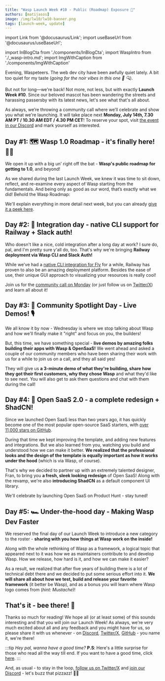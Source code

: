 ```yaml
---
title: "Wasp Launch Week #10 - Public (Roadmap) Exposure 🧥"
authors: [matijasos]
image: /img/lw10/lw10-banner.png
tags: [launch-week, update]
---
```


import Link from '@docusaurus/Link';
import useBaseUrl from '@docusaurus/useBaseUrl';

import InBlogCta from './components/InBlogCta';
import WaspIntro from './_wasp-intro.md';
import ImgWithCaption from './components/ImgWithCaption'

<ImgWithCaption
    alt="Launch Week 10 is here"
    source="img/lw10/lw10-banner.png"
/>


Evening, Waspeteers. The web dev city have been awfully quiet lately. A bit too quiet for my taste (*going for the noir vibes in this one 🧥 🔍*).

But not for long—we're back! Not more, not less, but with exactly **Launch Week #10**. Since our beloved mascot has been wandering the streets and harassing passersby with its latest news, let's see what that's all about.

<ImgWithCaption
    alt="Not on my watch"
    source="img/lw10/noir-detective.gif"
    caption="Not in my city, Boi. I'll catch you and put you back in the hole you crawled from (GitHub repo, I guess?)"
/>

As always, we’re throwing a community call where we’ll celebrate and show you what we're launching. It will take place next **Monday, July 14th, 7.30 AM PT / 10.30 AM EDT / 4.30 PM CET**! To reserve your spot, visit [the event in our Discord](https://discord.gg/XxgYf7U9?event=1391784909349326869) and mark yourself as interested.

<ImgWithCaption
    alt="Event instructions"
    source="img/lw10/lw10-instructions.png"
    caption="Click it. Or are you scared, punk?"
/>

## **Day #1: 🗺️ Wasp 1.0 Roadmap** - it's finally here! 🎉🎉

We open it up with a big un' right off the bat - **Wasp's public roadmap for getting to 1.0**, and beyond!

As we shared during the last Launch Week, we knew it was time to sit down, reflect, and re-examine every aspect of Wasp starting from the fundamentals. And being only as good as our word, that’s exactly what we did! Behold the Wasp Roadmap:

<ImgWithCaption
    alt="Wasp Roadmap"
    source="img/lw10/wasp-roadmap.png"
/>

We'll explain everything in more detail next week, but you can already [give it a peek here](https://github.com/orgs/wasp-lang/projects/5/views/1).

## **Day #2: 🧩 Integration day** - native CLI support for Railway + Slack auth!

<ImgWithCaption
    alt="Railway CLI"
    source="img/lw10/railway-deploy-cmd.png"
/>

Who doesn't like a nice, cold integration after a long day at work? I sure do, pal, and I'm pretty sure y'all do, too. That's why we're bringing **Railway deployment via Wasp CLI and Slack Auth!**

While we've had a [native CLI integration for Fly](/docs/deployment/deployment-methods/wasp-deploy/fly) for a while, Railway has proven to also be an amazing deployment platform. Besides the ease of use, their unique GUI approach to visualizing your resources is really cool!

<ImgWithCaption
    alt="Railway PR merged"
    source="img/lw10/railway-merged.png"
    caption="All merged up and ready for you to enjoy. 🍺"
/>

Join us for the [community call on Monday](https://discord.gg/XxgYf7U9?event=1391784909349326869) (or just follow us on [Twitter/X](https://x.com/WaspLang)) and learn all about it!

## **Day #3: 🔦 Community Spotlight Day** - Live Demos! 🎙️

<ImgWithCaption
    alt="Build with Wasp tweet"
    source="img/lw10/monty-twitter.png"
    width="500px"
/>

We all know it by now - Wednesday is where we stop talking about Wasp and how we'll finally make it "right" and focus on you, the builders!

But, this time, we have something special - **live demos by amazing folks building their apps with Wasp & OpenSaaS!** We went ahead and asked a couple of our community members who have been sharing their work with us for a while to join us on a call, and they all said yes!

They will give us **a 3-minute demo of what they're building, share how they got their first customers, why they chose Wasp** and what they'd like to see next. You will also get to ask them questions and chat with them during the call!

## **Day #4: 🎨 Open SaaS 2.0** - a complete redesign + ShadCN!

<ImgWithCaption
    alt="Open SaaS redesign"
    source="img/lw10/open-saas-redesign.jpeg"
    caption="A sneak peek of the upcoming redesign!"
/>

Since we launched Open SaaS less than two years ago, it has quickly become one of the most popular open-source SaaS starters, with [over 11,000 stars on GitHub](https://github.com/wasp-lang/open-saas).

During that time we kept improving the template, and adding new features and integrations. But we also learned from you, watching you build and understood how we can make it better. **We realized that the professional looks and the design of the template is equally important as how it works under the hood** (which is via Wasp, of course).

That's why we decided to partner up with an extremely talented designer, Fran, to bring you **a fresh, sleek looking redesign** of Open SaaS! Along with the revamp, we're also **introducing ShadCN** as a default component UI library.

We'll celebrate by launching Open SaaS on Product Hunt - stay tuned!

## **Day #5: 🏎️ Under-the-hood day** - Making Wasp Dev Faster

<ImgWithCaption
    alt="Thirty speed"
    source="img/lw10/thirty-speed.jpg"
    caption="Thirty... speed. If you remember this, you're old (I know, me too)."
/>

We reserved the final day of our Launch Week to introduce a new category to the roster - **sharing with you how things at Wasp work on the inside!**

Along with the whole rethinking of Wasp as a framework, a logical topic that appeared next to it was how we as maintainers contribute to and develop Wasp. How we release, how hard is it, and how we can make it easier?

As a result, we realized that after five years of building there is a lot of technical debt there and we decided to put some serious effort into it. **We will share all about how we test, build and release your favorite framework** (it better be Wasp), and as a bonus you will learn where Wasp logo comes from (*hint: Mustache*)!

## That's it - bee there! 🐝

<ImgWithCaption
    alt="See you"
    source="img/lw10/words.gif"
    caption="Keeping the noir vibes going (sorry)."
/>

Thanks so much for reading! We hope all (or at least some) of this sounds interesting and that you will join our Launch Week! As always, we're very much excited about all and any feedback and you might have for us, so please share it with us whenever - on [Discord](https://discord.com/invite/rzdnErX), [Twitter/X](https://x.com/WaspLang), [GitHub](https://github.com/wasp-lang/wasp) - you name it, we're there!

:::tip *Hey pal, wanna have a good time?*
**P.S**: Here's a little surprise for those who read all the way till end. If you want to have a good time, click [here](https://wasp-lw-tickets-client.fly.dev/).
:::

And, as usual - to stay in the loop, [follow us on Twitter/X](https://twitter.com/WaspLang) and [join our Discord](https://discord.gg/rzdnErX) - let's buzz that pizzazz! 🐝🐝

